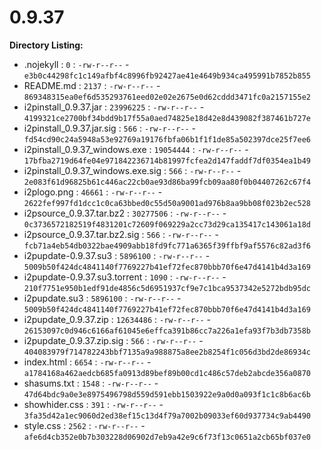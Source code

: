 0.9.37
======

**Directory Listing:**

 - .nojekyll : `0` : `-rw-r--r--` - `e3b0c44298fc1c149afbf4c8996fb92427ae41e4649b934ca495991b7852b855`
 - README.md : `2137` : `-rw-r--r--` - `869348315ea0ef6d535293761eed02e02e2675e0d62cddd3471fc0a2157155e2`
 - i2pinstall_0.9.37.jar : `23996225` : `-rw-r--r--` - `4199321ce2700bf34bdd9b17f55a0aed74825e18d42e8d439082f387461b727e`
 - i2pinstall_0.9.37.jar.sig : `566` : `-rw-r--r--` - `fd54cd90c24a5948a53e92769a19176fbfa06b1f1f1de85a502397dce25f7ee6`
 - i2pinstall_0.9.37_windows.exe : `19054444` : `-rw-r--r--` - `17bfba2719d64fe04e971842236714b81997fcfea2d147faddf7df0354ea1b49`
 - i2pinstall_0.9.37_windows.exe.sig : `566` : `-rw-r--r--` - `2e083f61d96825b61c446ac22cb0ae93d86ba99fcb09aa80f0b04407262c67f4`
 - i2plogo.png : `46661` : `-rw-r--r--` - `2622fef997fd1dcc1c0ca63bbed0c55d50a9001ad976b8aa9bb08f023b2ec528`
 - i2psource_0.9.37.tar.bz2 : `30277506` : `-rw-r--r--` - `0c3736572182519f4831201c72609f069229a2cc73d29ca135417c143061a18d`
 - i2psource_0.9.37.tar.bz2.sig : `566` : `-rw-r--r--` - `fcb71a4eb54db0322bae4909abb18fd9fc771a6365f39ffbf9af5576c82ad3f6`
 - i2pupdate-0.9.37.su3 : `5896100` : `-rw-r--r--` - `5009b50f424dc4841140f7769227b41ef72fec870bbb70f6e47d4141b4d3a169`
 - i2pupdate-0.9.37.su3.torrent : `1090` : `-rw-r--r--` - `210f7751e950b1edf91de4856c5d6951937cf9e7c1bca9537342e5272bdb95dc`
 - i2pupdate.su3 : `5896100` : `-rw-r--r--` - `5009b50f424dc4841140f7769227b41ef72fec870bbb70f6e47d4141b4d3a169`
 - i2pupdate_0.9.37.zip : `12634486` : `-rw-r--r--` - `26153097c0d946c6166af61045e6effca391b86cc7a226a1efa93f7b3db7358b`
 - i2pupdate_0.9.37.zip.sig : `566` : `-rw-r--r--` - `404083979f714782243bbf7135a9a988875a8ee2b8254f1c056d3bd2de86934c`
 - index.html : `6654` : `-rw-r--r--` - `a1784168a462aedcb685fa0913d89bef89b00cd1c486c57deb2abcde356a0870`
 - shasums.txt : `1548` : `-rw-r--r--` - `47d64bdc9a0e3e8975496798d559d591ebb1503922e9a0d0a093f1c1c8b6ac6b`
 - showhider.css : `391` : `-rw-r--r--` - `3fa35d42a1ec9060d2ed38ef15c13d4f79a7002b09033ef60d937734c9ab4490`
 - style.css : `2562` : `-rw-r--r--` - `afe6d4cb352e0b7b303228d06902d7eb9a42e9c6f73f13c0651a2cb65bf037e0`
